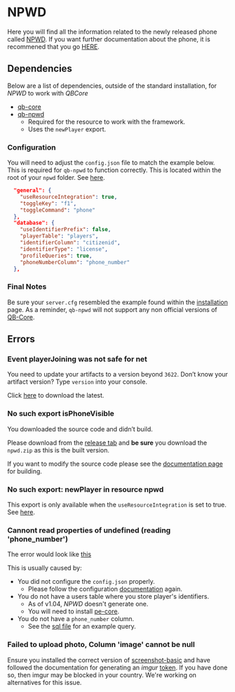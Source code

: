 # NPWD
Here you will find all the information related to the newly released phone called [NPWD](https://github.com/project-error/npwd/releases). If you want further documentation about the phone, it is recommened that you go [HERE](https://projecterror.dev/docs/npwd/start/installation).

## Dependencies
Below are a list of dependencies, outside of the standard installation, for *NPWD* to work with *QBCore*
- [qb-core](https://github.com/qbcore-framework/qb-core)
- [qb-npwd](https://github.com/project-error/qb-npwd)
    - Required for the resource to work with the framework.
    - Uses the `newPlayer` export.

### Configuration
You will need to adjust the `config.json` file to match the example below. This is required for `qb-npwd` to function correctly. This is located within the root of your `npwd` folder. See [here](https://github.com/project-error/npwd/blob/master/config.json).

```json
  "general": {
    "useResourceIntegration": true,
    "toggleKey": "f1",
    "toggleCommand": "phone"
  },
  "database": {
    "useIdentifierPrefix": false,
    "playerTable": "players",
    "identifierColumn": "citizenid",
    "identifierType": "license",
    "profileQueries": true,
    "phoneNumberColumn": "phone_number"
  },
```

### Final Notes
Be sure your `server.cfg` resembled the example found within the [installation](../start/installation#example-final-config) page. As a reminder, `qb-npwd` will not support any non official versions of [QB-Core](https://github.com/qbcore-framework/qb-core).

## Errors

### Event playerJoining was not safe for net

You need to update your artifacts to a version beyond `3622`. Don’t know your artifact version? Type `version` into your console.

Click [here](https://runtime.fivem.net/artifacts/fivem/build_server_windows/master/?) to download the latest.

### No such export isPhoneVisible

You downloaded the source code and didn’t build.

Please download from the [release tab](https://github.com/project-error/npwd/releases) and **be sure** you download the `npwd.zip` as this is the built version.

If you want to modify the source code please see the [documentation page](dev/DevelopmentBootstrap.md) for building.

### No such export: newPlayer in resource npwd

This export is only available when the `useResourceIntegration` is set to true. See [here](https://github.com/project-error/npwd/blob/fc2a905f0fd85db797b716053b8f0d4398b8bd61/config.json#L8).

### Cannont read properties of undefined (reading 'phone_number')
The error would look like [this](https://i.imgur.com/IIM0vEd.png)

This is usually caused by:
- You did not configure the `config.json` properly.
    - Please follow the configuration [documentation](start/installation#basic-configuration) again.
- You do not have a users table where you store player's identifiers.
    - As of v1.04, *NPWD* doesn't generate one.
    - You will need to install [pe-core](https://github.com/project-error/pe-core).
- You do not have a `phone_number` column.
    - See the [sql file](https://github.com/project-error/npwd/blob/13335e98d55ea7a082bf08c7c17f24866658a2d1/import.sql#L3) for an example query.

### Failed to upload photo, Column 'image' cannot be null
Ensure you installed the correct version of [screenshot-basic](https://github.com/project-error/screenshot-basic) and have followed the documentation for generating an *imgur* [token](start/installation#setting-up-camera-functionality). If you have done so, then imgur may be blocked in your country. We're working on alternatives for this issue.